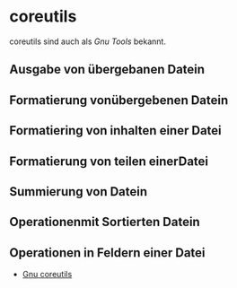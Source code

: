 # coreutils

coreutils sind auch als _Gnu Tools_ bekannt.

## Ausgabe von übergebanen Datein

## Formatierung vonübergebenen Datein

## Formatiering von inhalten einer Datei

## Formatierung von teilen einerDatei

## Summierung von Datein

## Operationenmit Sortierten Datein

## Operationen in Feldern einer Datei

* [Gnu coreutils](http://www.gnu.org/software/coreutils/manual/html_node/index.html)